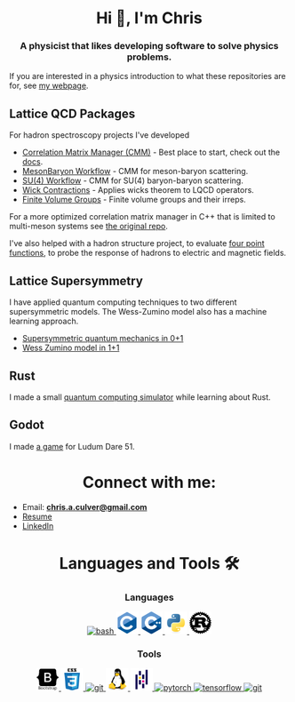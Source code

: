 <h1 align="center">Hi 👋, I'm Chris</h1>
<h3 align="center">A physicist that likes developing software to solve physics problems.</h3>

If you are interested in a physics introduction to what these repositories are for, see [my webpage](https://chrisculver.github.io/#about).

## Lattice QCD Packages
For hadron spectroscopy projects I've developed   

- [Correlation Matrix Manager (CMM)](https://github.com/chrisculver/PyCorrelationMatrixManager) - Best place to start, check out the [docs](https://pycorrelationmatrixmanager.readthedocs.io/en/latest/index.html).
- [MesonBaryon Workflow](https://github.com/chrisculver/MesonBaryonWorkflow) - CMM for meson-baryon scattering.
- [SU(4) Workflow](https://github.com/chrisculver/su4workflow) - CMM for SU(4) baryon-baryon scattering.
- [Wick Contractions](https://github.com/chrisculver/WickContractions/) - Applies wicks theorem to LQCD operators.
- [Finite Volume Groups](https://github.com/chrisculver/FiniteVolumeGroups) - Finite volume groups and their irreps.

For a more optimized correlation matrix manager in C++ that is limited to multi-meson systems see [the original repo](https://github.com/chrisculver/CorrelationMatrixManager).

I've also helped with a hadron structure project, to evaluate [four point functions](https://github.com/chrisculver/4PointFunctions), to probe the response of hadrons to electric and magnetic fields.

## Lattice Supersymmetry
I have applied quantum computing techniques to two different supersymmetric models.  The Wess-Zumino model also has a machine learning approach.

- [Supersymmetric quantum mechanics in 0+1](https://github.com/chrisculver/SUSY_QuantumComputing)
- [Wess Zumino model in 1+1](https://github.com/chrisculver/WessZumino/)

## Rust
I made a small [quantum computing simulator](https://github.com/chrisculver/qc_simulator) while learning about Rust.

## Godot
I made [a game](https://github.com/chrisculver/LudumDare51) for Ludum Dare 51.  


<h1 align="center">Connect with me:</h1>

- Email: **chris.a.culver@gmail.com**
- [Resume](https://chrisculver.github.io/assets/files/ChrisCulverResume.pdf)
- [LinkedIn](https://linkedin.com/in/drchrisculver)

<h1 align="center">Languages and Tools 🛠</h1>
<h3 align="center">Languages</h3>
<p align="center">
<a href="https://www.gnu.org/software/bash/" target="_blank" rel="noreferrer"> <img src="https://www.vectorlogo.zone/logos/gnu_bash/gnu_bash-icon.svg" alt="bash" width="40" height="40"/> </a>
<a href="https://www.cprogramming.com/" target="_blank" rel="noreferrer"> <img src="https://raw.githubusercontent.com/devicons/devicon/master/icons/c/c-original.svg" alt="c" width="40" height="40"/> </a> 
<a href="https://www.w3schools.com/cpp/" target="_blank" rel="noreferrer"> <img src="https://raw.githubusercontent.com/devicons/devicon/master/icons/cplusplus/cplusplus-original.svg" alt="cplusplus" width="40" height="40"/> </a>
<a href="https://www.python.org" target="_blank" rel="noreferrer"> <img src="https://raw.githubusercontent.com/devicons/devicon/master/icons/python/python-original.svg" alt="python" width="40" height="40"/> </a> 
<a href="https://www.rust-lang.org" target="_blank" rel="noreferrer"> <img src="https://raw.githubusercontent.com/devicons/devicon/master/icons/rust/rust-plain.svg" alt="rust" width="40" height="40"/> </a>
</p>

<h3 align="center">Tools</h3>
<p align="center">
<a href="https://getbootstrap.com" target="_blank" rel="noreferrer"> <img src="https://raw.githubusercontent.com/devicons/devicon/master/icons/bootstrap/bootstrap-plain-wordmark.svg" alt="bootstrap" width="40" height="40"/> </a>  <a href="https://www.w3schools.com/css/" target="_blank" rel="noreferrer"> <img src="https://raw.githubusercontent.com/devicons/devicon/master/icons/css3/css3-original-wordmark.svg" alt="css3" width="40" height="40"/> </a> <a href="https://git-scm.com/" target="_blank" rel="noreferrer"> <img src="https://www.vectorlogo.zone/logos/git-scm/git-scm-icon.svg" alt="git" width="40" height="40"/> </a> <a href="https://www.linux.org/" target="_blank" rel="noreferrer"> <img src="https://raw.githubusercontent.com/devicons/devicon/master/icons/linux/linux-original.svg" alt="linux" width="40" height="40"/> </a> <a href="https://pandas.pydata.org/" target="_blank" rel="noreferrer"> <img src="https://raw.githubusercontent.com/devicons/devicon/2ae2a900d2f041da66e950e4d48052658d850630/icons/pandas/pandas-original.svg" alt="pandas" width="40" height="40"/> </a> <a href="https://pytorch.org/" target="_blank" rel="noreferrer"> <img src="https://www.vectorlogo.zone/logos/pytorch/pytorch-icon.svg" alt="pytorch" width="40" height="40"/> </a>  <a href="https://www.tensorflow.org" target="_blank" rel="noreferrer"> <img src="https://www.vectorlogo.zone/logos/tensorflow/tensorflow-icon.svg" alt="tensorflow" width="40" height="40"/> </a> 
<a href="https://godotengine.org" target="_blank" rel="noreferrer"> <img src="https://godotengine.org/assets/press/icon_color.png" alt="git" width="40" height="40"/> </a>
</p>


